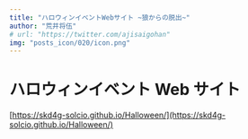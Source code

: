 ```yaml
---
title: "ハロウィンイベントWebサイト ~狼からの脱出~"
author: "荒井将伍"
# url: "https://twitter.com/ajisaigohan"
img: "posts_icon/020/icon.png"
---
```


# ハロウィンイベント Web サイト

[https://skd4g-solcio.github.io/Halloween/](https://skd4g-solcio.github.io/Halloween/)
